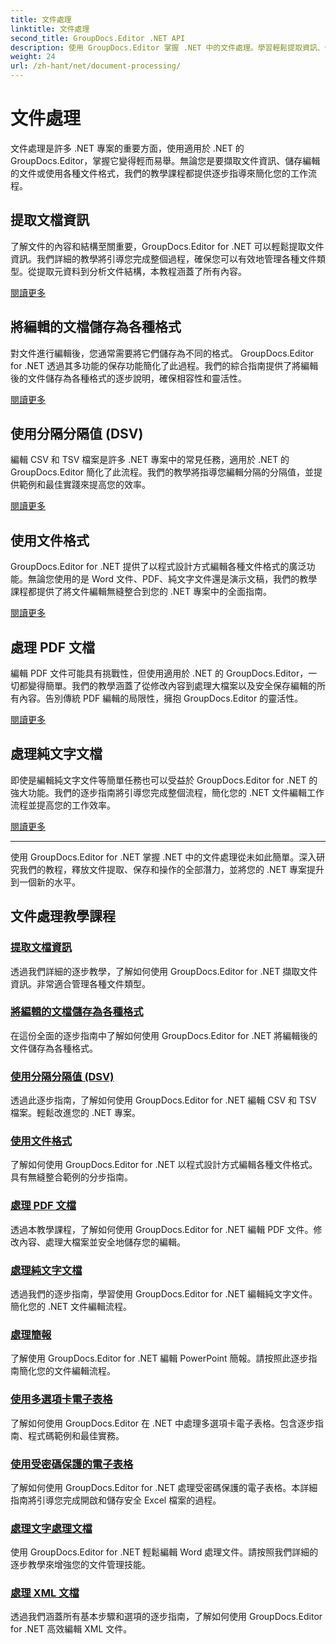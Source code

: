 ```yaml
---
title: 文件處理
linktitle: 文件處理
second_title: GroupDocs.Editor .NET API
description: 使用 GroupDocs.Editor 掌握 .NET 中的文件處理。學習輕鬆提取資訊、保存為各種格式以及處理不同的文件類型。
weight: 24
url: /zh-hant/net/document-processing/
---
```


# 文件處理


文件處理是許多 .NET 專案的重要方面，使用適用於 .NET 的 GroupDocs.Editor，掌握它變得輕而易舉。無論您是要擷取文件資訊、儲存編輯的文件或使用各種文件格式，我們的教學課程都提供逐步指導來簡化您的工作流程。

## 提取文檔資訊

了解文件的內容和結構至關重要，GroupDocs.Editor for .NET 可以輕鬆提取文件資訊。我們詳細的教學將引導您完成整個過程，確保您可以有效地管理各種文件類型。從提取元資料到分析文件結構，本教程涵蓋了所有內容。

[閱讀更多](./extract-document-info/)

## 將編輯的文檔儲存為各種格式

對文件進行編輯後，您通常需要將它們儲存為不同的格式。 GroupDocs.Editor for .NET 透過其多功能的保存功能簡化了此過程。我們的綜合指南提供了將編輯後的文件儲存為各種格式的逐步說明，確保相容性和靈活性。

[閱讀更多](./save-edited-document-various-formats/)

## 使用分隔分隔值 (DSV)

編輯 CSV 和 TSV 檔案是許多 .NET 專案中的常見任務，適用於 .NET 的 GroupDocs.Editor 簡化了此流程。我們的教學將指導您編輯分隔的分隔值，並提供範例和最佳實踐來提高您的效率。

[閱讀更多](./work-dsv/)

## 使用文件格式

GroupDocs.Editor for .NET 提供了以程式設計方式編輯各種文件格式的廣泛功能。無論您使用的是 Word 文件、PDF、純文字文件還是演示文稿，我們的教學課程都提供了將文件編輯無縫整合到您的 .NET 專案中的全面指南。

[閱讀更多](./work-document-formats/)

## 處理 PDF 文檔

編輯 PDF 文件可能具有挑戰性，但使用適用於 .NET 的 GroupDocs.Editor，一切都變得簡單。我們的教學涵蓋了從修改內容到處理大檔案以及安全保存編輯的所有內容。告別傳統 PDF 編輯的局限性，擁抱 GroupDocs.Editor 的靈活性。

[閱讀更多](./work-pdf-documents/)

## 處理純文字文檔

即使是編輯純文字文件等簡單任務也可以受益於 GroupDocs.Editor for .NET 的強大功能。我們的逐步指南將引導您完成整個流程，簡化您的 .NET 文件編輯工作流程並提高您的工作效率。

[閱讀更多](./work-plain-text-documents/)

---

使用 GroupDocs.Editor for .NET 掌握 .NET 中的文件處理從未如此簡單。深入研究我們的教程，釋放文件提取、保存和操作的全部潛力，並將您的 .NET 專案提升到一個新的水平。
## 文件處理教學課程
### [提取文檔資訊](./extract-document-info/)
透過我們詳細的逐步教學，了解如何使用 GroupDocs.Editor for .NET 擷取文件資訊。非常適合管理各種文件類型。
### [將編輯的文檔儲存為各種格式](./save-edited-document-various-formats/)
在這份全面的逐步指南中了解如何使用 GroupDocs.Editor for .NET 將編輯後的文件儲存為各種格式。
### [使用分隔分隔值 (DSV)](./work-dsv/)
透過此逐步指南，了解如何使用 GroupDocs.Editor for .NET 編輯 CSV 和 TSV 檔案。輕鬆改進您的 .NET 專案。
### [使用文件格式](./work-document-formats/)
了解如何使用 GroupDocs.Editor for .NET 以程式設計方式編輯各種文件格式。具有無縫整合範例的分步指南。
### [處理 PDF 文檔](./work-pdf-documents/)
透過本教學課程，了解如何使用 GroupDocs.Editor for .NET 編輯 PDF 文件。修改內容、處理大檔案並安全地儲存您的編輯。
### [處理純文字文檔](./work-plain-text-documents/)
透過我們的逐步指南，學習使用 GroupDocs.Editor for .NET 編輯純文字文件。簡化您的 .NET 文件編輯流程。
### [處理簡報](./work-presentations/)
了解使用 GroupDocs.Editor for .NET 編輯 PowerPoint 簡報。請按照此逐步指南簡化您的文件編輯流程。
### [使用多選項卡電子表格](./work-multi-tab-spreadsheets/)
了解如何使用 GroupDocs.Editor 在 .NET 中處理多選項卡電子表格。包含逐步指南、程式碼範例和最佳實務。
### [使用受密碼保護的電子表格](./work-password-protected-spreadsheets/)
了解如何使用 GroupDocs.Editor for .NET 處理受密碼保護的電子表格。本詳細指南將引導您完成開啟和儲存安全 Excel 檔案的過程。
### [處理文字處理文檔](./work-word-processing-documents/)
使用 GroupDocs.Editor for .NET 輕鬆編輯 Word 處理文件。請按照我們詳細的逐步教學來增強您的文件管理技能。
### [處理 XML 文檔](./work-xml-documents/)
透過我們涵蓋所有基本步驟和選項的逐步指南，了解如何使用 GroupDocs.Editor for .NET 高效編輯 XML 文件。